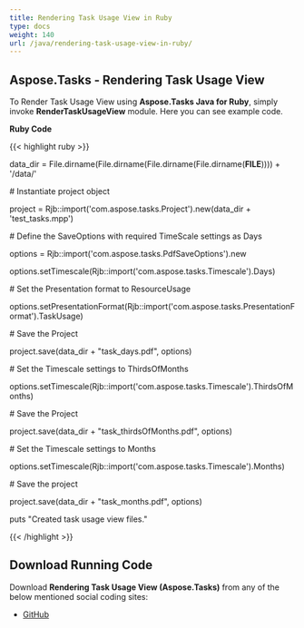 ```yaml
---
title: Rendering Task Usage View in Ruby
type: docs
weight: 140
url: /java/rendering-task-usage-view-in-ruby/
---
```


## **Aspose.Tasks - Rendering Task Usage View**
To Render Task Usage View using **Aspose.Tasks Java for Ruby**, simply invoke **RenderTaskUsageView** module. Here you can see example code.

**Ruby Code**

{{< highlight ruby >}}

 data_dir = File.dirname(File.dirname(File.dirname(File.dirname(__FILE__)))) + '/data/'



\# Instantiate project object

project = Rjb::import('com.aspose.tasks.Project').new(data_dir + 'test_tasks.mpp')

\# Define the SaveOptions with required TimeScale settings as Days

options = Rjb::import('com.aspose.tasks.PdfSaveOptions').new

options.setTimescale(Rjb::import('com.aspose.tasks.Timescale').Days)

\# Set the Presentation format to ResourceUsage

options.setPresentationFormat(Rjb::import('com.aspose.tasks.PresentationFormat').TaskUsage)

\# Save the Project

project.save(data_dir + "task_days.pdf", options)

\# Set the Timescale settings to ThirdsOfMonths

options.setTimescale(Rjb::import('com.aspose.tasks.Timescale').ThirdsOfMonths)

\# Save the Project

project.save(data_dir + "task_thirdsOfMonths.pdf", options)

\# Set the Timescale settings to Months

options.setTimescale(Rjb::import('com.aspose.tasks.Timescale').Months)

\# Save the project

project.save(data_dir + "task_months.pdf", options)

puts "Created task usage view files."

{{< /highlight >}}
## **Download Running Code**
Download **Rendering Task Usage View (Aspose.Tasks)** from any of the below mentioned social coding sites:

- [GitHub](https://github.com/aspose-tasks/Aspose.Tasks-for-Java/blob/master/Plugins/Aspose_Tasks_Java_for_Ruby/lib/asposetasksjava/Tasks/rendertaskusageview.rb)
